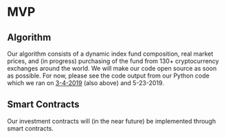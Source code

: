 # MVP

## Algorithm
Our algorithm consists of a dynamic index fund composition, real market prices, and (in progress) purchasing of the fund from 130+ cryptocurrency exchanges around the world. We will make our code open source as soon as possible. For now, please see the code output from our Python code which we ran on [3-4-2019](https://github.com/disclosure-exchange/realmarketprices3-4-2019) (also above) and 5-23-2019.

## Smart Contracts
Our investment contracts will (in the near future) be implemented through smart contracts. 

